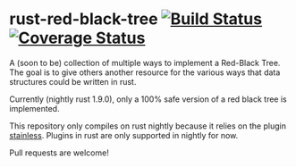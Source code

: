 # rust-red-black-tree [![Build Status](https://travis-ci.org/Nashenas88/rust-red-black-tree.svg?branch=master)](https://travis-ci.org/Nashenas88/rust-red-black-tree) [![Coverage Status](https://coveralls.io/repos/Nashenas88/rust-red-black-tree/badge.svg?branch=master&service=github)](https://coveralls.io/github/Nashenas88/rust-red-black-tree?branch=master)

A (soon to be) collection of multiple ways to implement a Red-Black Tree. The goal is to give others another resource for the various ways that data structures could be written in rust.

Currently (nightly rust 1.9.0), only a 100% safe version of a red black tree is implemented.

This repository only compiles on rust nightly because it relies on the plugin [stainless](https://github.com/reem/stainless). Plugins in rust are only supported in nightly for now.

Pull requests are welcome!
